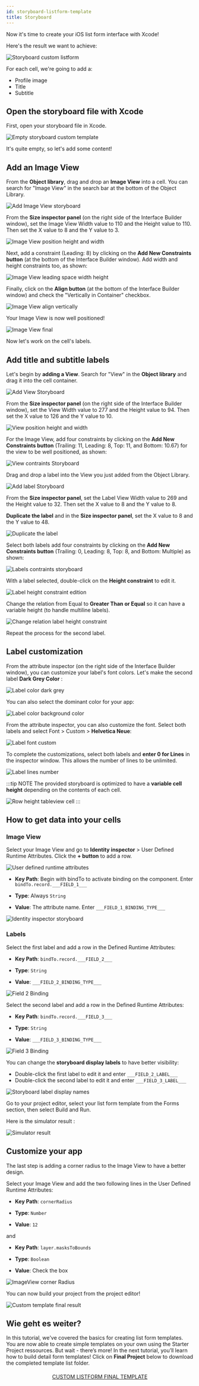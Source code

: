 ```yaml
---
id: storyboard-listform-template
title: Storyboard
---
```


Now it's time to create your iOS list form interface with Xcode!

Here's the result we want to achieve:

![Storyboard custom listform](assets/en/custom-listform/storyboard-custom-listform.png)

For each cell, we're going to add a:

* Profile image
* Title 
* Subtitle

## Open the storyboard file with Xcode

First, open your storyboard file in Xcode.

![Empty storyboard custom template](assets/en/custom-listform/empty-storyboard-custom-template.png)

It's quite empty, so let's add some content!

## Add an Image View

From the **Object library**, drag and drop an **Image View** into a cell. You can search for "Image View" in the search bar at the bottom of the Object Library.

![Add Image View storyboard](assets/en/custom-listform/add-imageview-storyboard.png)

From the **Size inspector panel** (on the right side of the Interface Builder window), set the Image View Width value to 110 and the Height value to 110. Then set the X value to 8 and the Y value to 3.

![Image View position height and width](assets/en/custom-listform/imageview-position-height-width.png)

Next, add a constraint (Leading: 8) by clicking on the **Add New Constraints button** (at the bottom of the Interface Builder window). Add width and height constraints too, as shown:

![Image View leading space width height](assets/en/custom-listform/imageview-leading-space-width-height.png)

Finally, click on the **Align button** (at the bottom of the Interface Builder window) and check the "Vertically in Container" checkbox.

![Image View align vertically](assets/en/custom-listform/imageview-align-vertically.png)

Your Image View is now well positioned!

![Image View final](assets/en/custom-listform/imageview-final.png)

Now let's work on the cell's labels.

## Add title and subtitle labels

Let's begin by **adding a View**. Search for "View" in the **Object library** and drag it into the cell container.

![Add View Storyboard](assets/en/custom-listform/add-view-storyboard.png)

From the **Size inspector panel** (on the right side of the Interface Builder window), set the View Width value to 277 and the Height value to 94. Then set the X value to 126 and the Y value to 10.

![View position height and width](assets/en/custom-listform/view-position-height-width.png)

For the Image View, add four constraints by clicking on the **Add New Constraints button** (Trailing: 11, Leading: 8, Top: 11, and Bottom: 10.67) for the view to be well positioned, as shown:

![View contraints Storyboard](assets/en/custom-listform/view-constraints-storyboard.png)

Drag and drop a label into the View you just added from the Object Library.

![Add label Storyboard](assets/en/custom-listform/add-label-storyboard.png)

From the **Size inspector panel**, set the Label View Width value to 269 and the Height value to 32. Then set the X value to 8 and the Y value to 8.

**Duplicate the label** and in the **Size inspector panel**, set the X value to 8 and the Y value to 48.

![Duplicate the label](assets/en/custom-listform/duplicated-label-storyboard.png)

Select both labels add four constraints by clicking on the **Add New Constraints button** (Trailing: 0, Leading: 8, Top: 8, and Bottom: Multiple) as shown:

![Labels contraints storyboard](assets/en/custom-listform/labels-contraints-storyboard.png)

With a label selected, double-click on the **Height constraint** to edit it.

![Label height constraint edition](assets/en/custom-listform/label-height-constraint-edition.png)

Change the relation from Equal to **Greater Than or Equal** so it can have a variable height (to handle multiline labels).

![Change relation label height constraint](assets/en/custom-listform/change-relation-label-height-constraint.png)

Repeat the process for the second label.

## Label customization

From the attribute inspector (on the right side of the Interface Builder window), you can customize your label's font colors. Let's make the second label **Dark Grey Color** :

![Label color dark grey](assets/en/custom-listform/label-color-dark-grey.png)

You can also select the dominant color for your app:

![Label color background color](assets/en/custom-listform/label-color-background-color.png)

From the attribute inspector, you can also customize the font. Select both labels and select Font > Custom > **Helvetica Neue**:

![Label font custom](assets/en/custom-listform/label-font-custom.png)

To complete the customizations, select both labels and **enter 0 for Lines** in the inspector window. This allows the number of lines to be unlimited.

![Label lines number](assets/en/custom-listform/label-lines-number.png)

:::tip NOTE The provided storyboard is optimized to have a **variable cell height** depending on the contents of each cell.

![Row height tableview cell](assets/en/custom-listform/row-height-tableview-cell.png) :::

## How to get data into your cells

### Image View

Select your Image View and go to **Identity inspector** > User Defined Runtime Attributes. Click the **+ button** to add a row.

![User defined runtime attributes](assets/en/custom-listform/user-defined-runtime-attributes.png)

* **Key Path**: Begin with bindTo to activate binding on the component. Enter ```bindTo.record.___FIELD_1___```

* **Type**: Always ```String```

* **Value**: The attribute name. Enter ```___FIELD_1_BINDING_TYPE___```

![Identity inspector storyboard](assets/en/custom-listform/identity-inspector-storyboard.png)

### Labels

Select the first label and add a row in the Defined Runtime Attributes:

* **Key Path**: ```bindTo.record.___FIELD_2___```

* **Type**: ```String```

* **Value**: ```___FIELD_2_BINDING_TYPE___```

![Field 2 Binding](assets/en/custom-listform/field-2-binding.png)

Select the second label and add a row in the Defined Runtime Attributes:

* **Key Path**: ```bindTo.record.___FIELD_3___```

* **Type**: ```String```

* **Value**: ```___FIELD_3_BINDING_TYPE___```

![Field 3 Binding](assets/en/custom-listform/field-3-binding.png)

You can change the **storyboard display labels** to have better visibility:

* Double-click the first label to edit it and enter ```___FIELD_2_LABEL___```
* Double-click the second label to edit it and enter ```___FIELD_3_LABEL___```

![Storyboard label display names](assets/en/custom-listform/storyboard-label-display-name.png)

Go to your project editor, select your list form template from the Forms section, then select Build and Run.

Here is the simulator result :

![Simulator result](assets/en/custom-listform/simulator-result.png)

## Customize your app

The last step is adding a corner radius to the Image View to have a better design.

Select your Image View and add the two following lines in the User Defined Runtime Attributes:

* **Key Path**: ```cornerRadius```

* **Type**: ```Number```

* **Value**: ```12```

and

* **Key Path**: ```layer.masksToBounds```

* **Type**: ```Boolean```

* **Value**: Check the box

![ImageView corner Radius](assets/en/custom-listform/imageview-corner-radius.png)

You can now build your project from the project editor!

![Custom template final result](assets/en/custom-listform/custom-template-final-result.png)

## Wie geht es weiter?

In this tutorial, we've covered the basics for creating list form templates. You are now able to create simple templates on your own using the Starter Project ressources. But wait - there’s more! In the next tutorial, you’ll learn how to build detail form templates! Click on **Final Project** below to download the completed template list folder.

<div style="text-align: center; margin-top: 20px">
  <p>
    

<a class="button"
href="https://github.com/4d-for-ios/tutorial-CustomListForm/releases/latest/download/tutorial-CustomListForm.zip">CUSTOM LISTFORM FINAL TEMPLATE</a>

  </p>
</div>